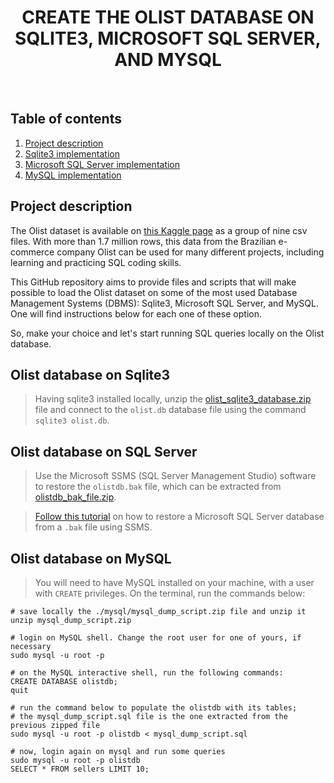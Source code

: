 <h1 align="center">CREATE THE OLIST DATABASE ON SQLITE3, MICROSOFT SQL SERVER, AND MYSQL</h1>

<br />

## Table of contents

1. [Project description](#project-description)
2. [Sqlite3 implementation](#olist-database-on-sqlite3)
3. [Microsoft SQL Server implementation](#olist-database-on-sql-server)
4. [MySQL implementation](#olist-database-on-mysql)

## Project description

The Olist dataset is available on [this Kaggle page](https://www.kaggle.com/datasets/olistbr/brazilian-ecommerce) as a group of nine csv files. With more than 1.7 million rows, this data from the Brazilian e-commerce company Olist can be used for many different projects, including learning and practicing SQL coding skills.

This GitHub repository aims to provide files and scripts that will make possible to load the Olist dataset on some of the most used Database Management Systems (DBMS): Sqlite3, Microsoft SQL Server, and MySQL. One will find instructions below for each one of these option.

So, make your choice and let's start running SQL queries locally on the Olist database.

## Olist database on Sqlite3

> Having sqlite3 installed locally, unzip the [olist_sqlite3_database.zip](./sqlite3/olist_sqlite3_database.zip) file and connect to the `olist.db` database file using the command `sqlite3 olist.db`. 

## Olist database on SQL Server

> Use the Microsoft SSMS (SQL Server Management Studio) software to restore the `olistdb.bak` file, which can be extracted from [olistdb_bak_file.zip](./ms_sql_server/olistdb_bak_file.zip).

> [Follow this tutorial](https://learn.microsoft.com/en-us/sql/relational-databases/backup-restore/quickstart-backup-restore-database?view=sql-server-ver16#restore-a-backup) on how to restore a Microsoft SQL Server database from a `.bak` file using SSMS.

## Olist database on MySQL 

> You will need to have MySQL installed on your machine, with a user with `CREATE` privileges.
> On the terminal, run the commands below:

```shell
# save locally the ./mysql/mysql_dump_script.zip file and unzip it
unzip mysql_dump_script.zip

# login on MySQL shell. Change the root user for one of yours, if necessary
sudo mysql -u root -p

# on the MySQL interactive shell, run the following commands:
CREATE DATABASE olistdb;
quit

# run the command below to populate the olistdb with its tables;
# the mysql_dump_script.sql file is the one extracted from the previous zipped file
sudo mysql -u root -p olistdb < mysql_dump_script.sql

# now, login again on mysql and run some queries
sudo mysql -u root -p olistdb
SELECT * FROM sellers LIMIT 10;
```
